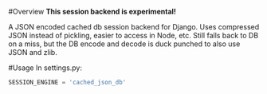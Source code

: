 #Overview
__This session backend is experimental!__

A JSON encoded cached db session backend for Django. Uses compressed JSON instead of pickling, easier to access in Node, etc. Still falls back to DB on a miss, but the DB encode and decode is duck punched to also use JSON and zlib.

#Usage
In settings.py:

```python
SESSION_ENGINE = 'cached_json_db'
```